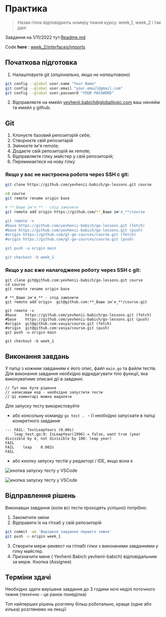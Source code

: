# Практика

> Назви гілок відповідають номеру тижня курсу. week_1, week_2 і так далі

Завдання на 1/11/2022 тут:[Readme.md](week_2/interfaces/imports/Readme.md)

Code **here** : [week_2/interfaces/imports](week_2/interfaces/imports)

## Початкова підготовка
1. Налаштовуєте git (*опціонально, якщо не налаштовано*)
```sh
git config --global user.name "Your Name"
git config --global user.email "your.email@gmail.com"
git config --global user.password "YOUR PASSWORD"
````
2. Відправляєте на емейл yevhenii.babich@globallogic.com ваш нікнейм та емейл у github.   


## Git
1. Клонуєте базовий репозиторій себе;
2. Створюєте свій репозитарій
2. Змінюєте ім'я remote;
3. Додаєте свій репозиторій як remote;
4. Відправляєте гілку майстер у свій репозиторій;
5. Перемикаєтеся на нову гілку
### Якщо у вас не настроєна робота через SSH c git:
```sh
git clone https://github.com/yevhenii-babich/go-lessons.git course

cd course
git remote rename origin base

# **_Ваше ім'я_** - слід замінити
git remote add origin https://github.com/**_Ваше ім'я_**/course

git remote -v
#base https://github.com/yevhenii-babich/go-lessons.git (fetch)
#base https://github.com/yevhenii-babich/go-lessons.git (push)
#origin https://github.com/gl-go-cources/course.git (fetch)
#origin https://github.com/gl-go-cources/course.git (push)

git push -u origin main

git checkout -b week_1
````
### Якщо у вас вже налагоджено роботу через SSH c git:
```shell
git clone git@github.com:yevhenii-babich/go-lessons.git course
cd course
git remote rename origin base

# **_Ваше ім'я_** - слід замінити
git remote add origin  git@github.com:**_Ваше ім'я_**/course.git

git remote -v
#base    https://github.com/yevhenii-babich/go-lessons.git (fetch)
#base    https://github.com/yevhenii-babich/go-lessons.git (push)
#origin  git@github.com:vasya/course.git (fetch)
#origin  git@github.com:vasya/course.git (push)
git push -u origin main

git checkout -b week_1

```
## Виконання завдань

У папці з кожним завданням є його опис, файл `main.go` та файли тестів.
Для виконання завдання необхідно відредагувати тіло функції, яка виконуватиме описані дії в завданні.

````
// Тут має бути рішення
// написавши код - необхідно запустити тести
// Ці коментарі можна видаляти
````

Для запуску тесту використовуйте
- або консольну команду `go test . ` - її необхідно запускати в папці конкретного завдання

````
--- FAIL: TestLeapYears (0.00s)
    leap_test.go:9: IsLeapYear(1996) = false, want true (year divisible by 4, not divisible by 100: leap year)
FAIL
FAIL    leap    0.002s
FAIL
````

- або кнопку запуску тестів у редакторі / IDE, якщо вона є

![кнопка запуску тесту у VSCode](run-tests-1.png "Кнопка запуску тестів у VSCod")

![кнопка запуску тесту у VSCode](run-tests-2.png "Кнопка запуску тестів у VSCod")

## Відправлення рішень

Виконавши завдання (коли всі тести проходять успішно) потрібно:
1. Закомітити зміни
2. Відправити їх на гітхаб у свій репозиторій

```sh
git commit -am 'Вирішено завдання першого тижня'
git push -u origin week_1
````

3. Створити мерж-реквест на гітлабі гілки з виконаними завданнями у гілку майстер.
4. Призначити мене ( Yevhenii Babich yevhenii-babich) відповідальним за мерж. Кнопка (Assignee)


## Терміни здачі

Необхідно здати вирішене завдання до 3 години ночі неділі поточного тижня (технічно - це ранок понеділка)

Топ найперших рішень розгляну більш роботально, краще (одне або кілька) розглянемо на лекції
